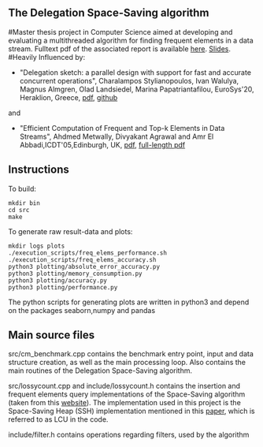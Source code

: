 The Delegation Space-Saving algorithm
----------------------------------
#Master thesis project in Computer Science aimed at developing and evaluating a multithreaded algorithm for finding frequent elements in a data stream.
Fulltext pdf of the associated report is available [here](https://gupea.ub.gu.se/handle/2077/69761). [Slides](https://1drv.ms/p/s!AoGCrA99762dlJ0tFWP2XnC7Y9bFkQ?e=R4UNUR).
#Heavily
Influenced by:

 - "Delegation sketch: a parallel design with support for fast and accurate concurrent operations", Charalampos Stylianopoulos, Ivan Walulya, Magnus Almgren, Olad Landsiedel, Marina Papatriantafilou, EuroSys'20, Heraklion, Greece, [pdf](https://dl.acm.org/doi/abs/10.1145/3342195.3387542), [github](https://github.com/mpastyl/DelegationSketch)

and 

 - "Efficient Computation of Frequent and Top-k Elements in Data Streams", Ahdmed Metwally, Divyakant Agrawal and Amr El Abbadi,ICDT'05,Edinburgh, UK, [pdf](https://link.springer.com/chapter/10.1007%2F978-3-540-30570-5_27), [full-length pdf](https://cs.ucsb.edu/sites/default/files/documents/2005-23.pdf)

Instructions
----------------------------------
To build:

```
mkdir bin
cd src
make
```

To generate raw result-data and plots:
```
mkdir logs plots
./execution_scripts/freq_elems_performance.sh
./execution_scripts/freq_elems_accuracy.sh
python3 plotting/absolute_error_accuracy.py
python3 plotting/memory_consumption.py
python3 plotting/accuracy.py
python3 plotting/performance.py
```
The python scripts for generating plots are written in python3 and depend on the packages seaborn,numpy and pandas

Main source files
------------------------------
src/cm_benchmark.cpp contains the benchmark entry point, input and data structure creation, as well as the main processing loop.
Also contains the main routines of the Delegation Space-Saving algorithm.

src/lossycount.cpp and include/lossycount.h contains the insertion and frequent elements query implementations of the Space-Saving algorithm (taken from this [website](http://hadjieleftheriou.com/frequent-items/)). The implementation used in this project is the Space-Saving Heap (SSH) implementation mentioned in this [paper](http://hadjieleftheriou.com/papers/vldb08-2.pdf), which is referred to as LCU in the code.

include/filter.h contains operations regarding filters, used by the algorithm
